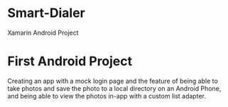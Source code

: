 # Smart-Dialer
Xamarin Android Project

# First Android Project  
Creating an app with a mock login page and the feature of being able to take photos and save the photo to a local directory on an Android Phone, and being able to view the photos in-app with a custom list adapter. 
